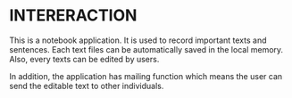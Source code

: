 # INTERERACTION

This is a notebook application. It is used to record important texts and sentences. Each text files can be automatically saved in the local memory. Also, every texts can be edited by users.

In addition, the application has mailing function which means the user can send the editable text to other individuals.
